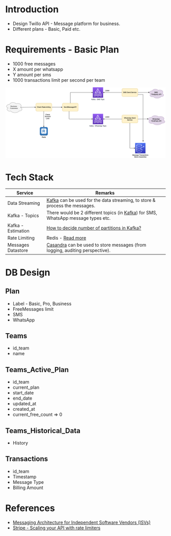 # Introduction
- Design Twillo API - Message platform for business.
- Different plans - Basic, Paid etc.

# Requirements - Basic Plan
- 1000 free messages
- X amount per whatsapp
- Y amount per sms
- 1000 transactions limit per second per team

![img.png](TwilloAPIDesign.drawio.png)

# Tech Stack

| Service            | Remarks                                                                                                                                                                         |
|--------------------|---------------------------------------------------------------------------------------------------------------------------------------------------------------------------------|
| Data Streaming     | [Kafka](../../5_MessageBrokers/Kafka/Readme.md) can be used for the data streaming, to store & process the messages.                                      |
| Kafka - Topics     | There would be 2 different topics (in [Kafka](../../5_MessageBrokers/Kafka/Readme.md)) for SMS, WhatsApp message types etc.                               |
| Kafka - Estimation | [How to decide number of partitions in Kafka?](../../5_MessageBrokers/Kafka/KafkaEstimations.md)                                                          |
| Rate Limiting      | Redis - [Read more](../RateLimiterAPI)                                                                                                                                          |
| Messages Datastore | [Casandra](../../3_DatabaseServices/NoSQL-Databases/WideColumnDB/ApacheCasandra.md) can be used to store messages (from logging, auditing perspective). |

# DB Design

## Plan
- Label - Basic, Pro, Business
- FreeMessages limit
- SMS
- WhatsApp

## Teams
- id_team
- name

## Teams_Active_Plan
- id_team
- current_plan
- start_date
- end_date
- updated_at
- created_at
- current_free_count => 0

## Teams_Historical_Data
- History

## Transactions
- id_team
- Timestamp
- Message Type
- Billing Amount
    
# References
- [Messaging Architecture for Independent Software Vendors (ISVs)](https://www.twilio.com/blog/messaging-architecture-independent-software-vendors)
- [Stripe - Scaling your API with rate limiters](https://stripe.com/blog/rate-limiters)

